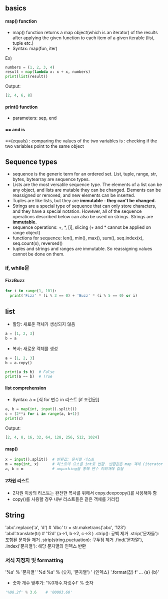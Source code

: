 ## basics
#### map() function
- map() function returns a map object(which is an iterator) of the results after applying the given function to each item of a given iterable (list, tuple etc.)
- Syntax: map(fun, iter)
  
Ex)
```python
numbers = (1, 2, 3, 4) 
result = map(lambda x: x + x, numbers) 
print(list(result))
```
Output:
```python
[2, 4, 6, 8]
```

#### print() function
- parameters: sep, end 

#### == and is
==(equals) : comparing the values of the two variables 
is : checking if the two variables point to the same object

## Sequence types
- sequence is the generic term for an ordered set. List, tuple, range, str, bytes, bytearray are sequence types.
- Lists are the most versatile sequence type. The elements of a list can be any object, and lists are mutable they can be changed. Elements can be reassigned or removed, and new elements can be inserted.
- Tuples are like lists, but they are **immutable - they can't be changed.**
- Strings are a special type of sequence that can only store characters, and they have a special notation. However, all of the sequence operations described below can also be used on strings. Strings are **immutable.**
- sequence operations: +, \*, [i], slicing (+ and \* cannot be applied on range object)
- functions for sequence: len(), min(), max(), sum(), seq.index(x), seq.count(x), reversed()
- tuples and strings and ranges are immutable. So reassigning values cannot be done on them.

### if, while문
#### FizzBuzz
```python
for i in range(1, 101):
  print('Fizz' * (i % 3 == 0) + 'Buzz' * (i % 5 == 0) or i)
```

## list
- 할당: 새로운 객체가 생성되지 않음
```python
a = [1, 2, 3]
b = a
```
- 복사: 새로운 객체를 생성
```python
a = [1, 2, 3]
b = a.copy()

print(a is b)  # False
print(a == b)  # True
```

#### list comprehension
- Syntax: a = [식 for 변수 in 리스트 [if 조건문]]
```python
a, b = map(int, input().split())
c = [2**i for i in range(a, b+1)]
print(c)
```
Output:
```python
[2, 4, 8, 16, 32, 64, 128, 256, 512, 1024]
```

#### map()
```python
x = input().split()  # 반환값: 문자열 리스트
m = map(int, x)      # 리스트의 요소를 int로 변환. 반환값은 map 객체 (iterator)
a, b = m             # unpacking을 통해 변수 여러개에 값을 
```

#### 2차원 리스트
- 2차원 이상의 리스트는 완전한 복사를 위해서 copy.deepcopy()를 사용해야 함
- copy()를 사용할 경우 내부 리스트들은 같은 객체를 가리킴

## String
'abc'.replace('a', 'd')      # 'dbc'
tr = str.maketrans('abc', '123')  
'abd'.translate(tr)  # '12d' (a->1, b->2, c->3 )
.strip(): 공백 제거
.strip('문자들'): 포함된 문자들 제거
.strip(string.puctuation): 구두점 제거
.find('문자열'), .index('문자열'): 해당 문자열의 인덱스 반환

### 서식 지정자 및 formatting
'%s' % '문자열'
'%d %s' % (숫자, '문자열')
' {인덱스} '.format(값)
f' ... {a} {b}'
- 숫자 개수 맞추기: '%0개수.자릿수f' % 숫자
```python
'%08.2f' % 3.6    # '00003.60'
```
